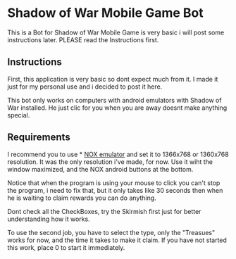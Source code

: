 # Shadow of War Mobile Game Bot
This is a Bot for Shadow of War Mobile Game is very basic i will post some instructions later. PLEASE read the Instructions first.
## Instructions
First, this application is very basic so dont expect much from it. I made it just for my personal use and i decided to post it here.

This bot only works on computers with android emulators with Shadow of War installed. He just clic for you when you are away doesnt make anything special.

## Requirements
I recommend you to use * [NOX emulator](https://pt.bignox.com) and set it to 1366x768 or 1360x768 resolution. It was the only resolution i've made, for now. Use it wiht the window maximized, and the NOX android buttons at the bottom.

Notice that when the program is using your mouse to click you can't stop the program, i need to fix that, but it only takes like 30 seconds then when he is waiting to claim rewards you can do anything.

Dont check all the CheckBoxes, try the Skirmish first just for better understanding how it works.

To use the second job, you have to select the type, only the "Treasues" works for now, and the time it takes to make it claim. If you have not started this work, place 0 to start it immediately.
